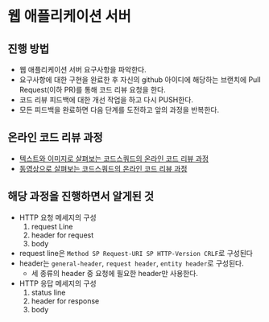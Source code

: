 # 웹 애플리케이션 서버
## 진행 방법
* 웹 애플리케이션 서버 요구사항을 파악한다.
* 요구사항에 대한 구현을 완료한 후 자신의 github 아이디에 해당하는 브랜치에 Pull Request(이하 PR)를 통해 코드 리뷰 요청을 한다.
* 코드 리뷰 피드백에 대한 개선 작업을 하고 다시 PUSH한다.
* 모든 피드백을 완료하면 다음 단계를 도전하고 앞의 과정을 반복한다.

## 온라인 코드 리뷰 과정
* [텍스트와 이미지로 살펴보는 코드스쿼드의 온라인 코드 리뷰 과정](https://github.com/code-squad/codesquad-docs/blob/master/codereview/README.md)
* [동영상으로 살펴보는 코드스쿼드의 온라인 코드 리뷰 과정](https://youtu.be/a5c9ku-_fok)

## 해당 과정을 진행하면서 알게된 것
* HTTP 요청 메세지의 구성
    1. request Line
    2. header for request
    3. body
* request line은 `Method SP Request-URI SP HTTP-Version CRLF`로 구성된다
* header는 `general-header`, `request header`, `entity header`로 구성된다.
    * 세 종류의 header 중 요청에 필요한 header만 사용한다.
* HTTP 응답 메세지의 구성
    1. status line
    2. header for response
    3. body
    

